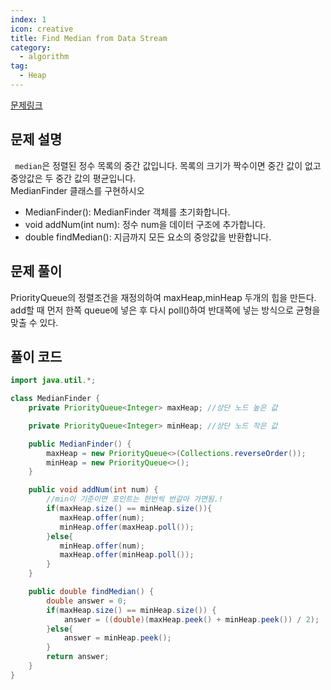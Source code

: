 ```yaml
---
index: 1
icon: creative
title: Find Median from Data Stream
category:
  - algorithm
tag:
  - Heap
---
```


[문제링크](https://leetcode.com/problems/employee-free-time/)

## 문제 설명

` median`은 정렬된 정수 목록의 중간 값입니다. 목록의 크기가 짝수이면 중간 값이 없고 중앙값은 두 중간 값의 평균입니다.  
MedianFinder 클래스를 구현하시오

- MedianFinder(): MedianFinder 객체를 초기화합니다.
- void addNum(int num): 정수 num을 데이터 구조에 추가합니다.
- double findMedian(): 지금까지 모든 요소의 중앙값을 반환합니다.

## 문제 풀이

PriorityQueue의 정렬조건을 재정의하여 maxHeap,minHeap 두개의 힙을 만든다. add할 때 먼저 한쪽 queue에 넣은 후 다시 poll()하여 반대쪽에 넣는 방식으로 균형을 맞출 수 있다.

## 풀이 코드

```java
import java.util.*;

class MedianFinder {
    private PriorityQueue<Integer> maxHeap; //상단 노드 높은 값

    private PriorityQueue<Integer> minHeap; //상단 노드 작은 값

    public MedianFinder() {
        maxHeap = new PriorityQueue<>(Collections.reverseOrder());
        minHeap = new PriorityQueue<>();
    }

    public void addNum(int num) {
        //min이 기준이면 포인트는 한번씩 번갈아 가면됨.!
        if(maxHeap.size() == minHeap.size()){
           maxHeap.offer(num);
           minHeap.offer(maxHeap.poll());
        }else{
           minHeap.offer(num);
           maxHeap.offer(minHeap.poll());
        }
    }

    public double findMedian() {
        double answer = 0;
        if(maxHeap.size() == minHeap.size()) {
            answer = ((double)(maxHeap.peek() + minHeap.peek()) / 2);
        }else{
            answer = minHeap.peek();
        }
        return answer;
    }
}
```
